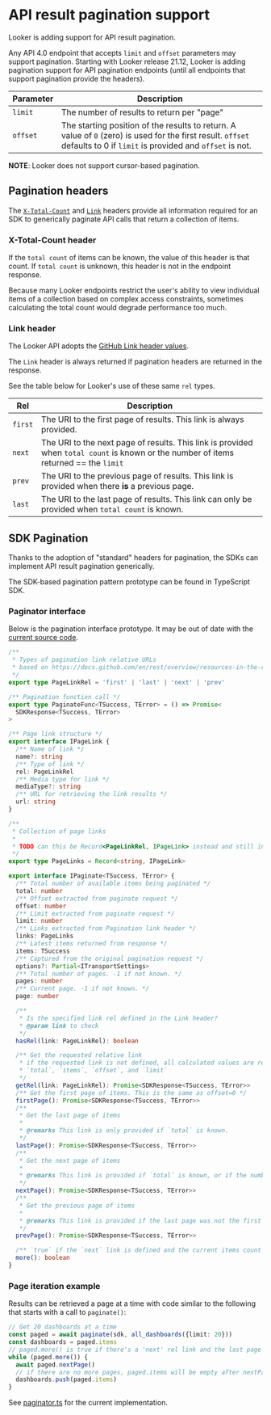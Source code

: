# API result pagination support

Looker is adding support for API result pagination.

Any API 4.0 endpoint that accepts `limit` and `offset` parameters may support pagination. Starting with Looker release 21.12, Looker is adding pagination support for API pagination endpoints (until all endpoints that support pagination provide the headers).

| Parameter | Description                                                                                                                                                            |
| --------- | ---------------------------------------------------------------------------------------------------------------------------------------------------------------------- |
| `limit`   | The number of results to return per "page"                                                                                                                             |
| `offset`  | The starting position of the results to return. A value of `0` (zero) is used for the first result. `offset` defaults to 0 if `limit` is provided and `offset` is not. |

**NOTE**: Looker does not support cursor-based pagination.

## Pagination headers

The [`X-Total-Count`](https://stackoverflow.com/a/43968710) and [`Link`](https://datatracker.ietf.org/doc/html/rfc5988) headers provide all information required for an SDK to generically paginate API calls that return a collection of items.

### X-Total-Count header

If the `total count` of items can be known, the value of this header is that count. If `total count` is unknown, this header is not in the endpoint response.

Because many Looker endpoints restrict the user's ability to view individual items of a collection based on complex access constraints, sometimes calculating the total count would degrade performance too much.

### Link header

The Looker API adopts the [GitHub Link header values](https://docs.github.com/en/rest/overview/resources-in-the-rest-api#link-header).

The `Link` header is always returned if pagination headers are returned in the response.

See the table below for Looker's use of these same `rel` types.

| Rel     | Description                                                                                                                           |
| ------- | ------------------------------------------------------------------------------------------------------------------------------------- |
| `first` | The URI to the first page of results. This link is always provided.                                                                   |
| `next`  | The URI to the next page of results. This link is provided when `total count` is known or the number of items returned == the `limit` |
| `prev`  | The URI to the previous page of results. This link is provided when there **is** a previous page.                                     |
| `last`  | The URI to the last page of results. This link can only be provided when `total count` is known.                                      |

## SDK Pagination

Thanks to the adoption of "standard" headers for pagination, the SDKs can implement API result pagination generically.

The SDK-based pagination pattern prototype can be found in TypeScript SDK.

### Paginator interface

Below is the pagination interface prototype. It may be out of date with the [current source code](/packages/sdk-rtl/src/paginator.ts).
```ts
/**
 * Types of pagination link relative URLs
 * based on https://docs.github.com/en/rest/overview/resources-in-the-rest-api#link-header
 */
export type PageLinkRel = 'first' | 'last' | 'next' | 'prev'

/** Pagination function call */
export type PaginateFunc<TSuccess, TError> = () => Promise<
  SDKResponse<TSuccess, TError>
>

/** Page link structure */
export interface IPageLink {
  /** Name of link */
  name?: string
  /** Type of link */
  rel: PageLinkRel
  /** Media type for link */
  mediaType?: string
  /** URL for retrieving the link results */
  url: string
}

/**
 * Collection of page links
 *
 * TODO can this be Record<PageLinkRel, IPageLink> instead and still init to {}?
 */
export type PageLinks = Record<string, IPageLink>

export interface IPaginate<TSuccess, TError> {
  /** Total number of available items being paginated */
  total: number
  /** Offset extracted from paginate request */
  offset: number
  /** Limit extracted from paginate request */
  limit: number
  /** Links extracted from Pagination link header */
  links: PageLinks
  /** Latest items returned from response */
  items: TSuccess
  /** Captured from the original pagination request */
  options?: Partial<ITransportSettings>
  /** Total number of pages. -1 if not known. */
  pages: number
  /** Current page. -1 if not known. */
  page: number

  /**
   * Is the specified link rel defined in the Link header?
   * @param link to check
   */
  hasRel(link: PageLinkRel): boolean

  /** Get the requested relative link
   * if the requested link is not defined, all calculated values are reset, including
   * `total`, `items`, `offset`, and `limit`
   */
  getRel(link: PageLinkRel): Promise<SDKResponse<TSuccess, TError>>
  /** Get the first page of items. This is the same as offset=0 */
  firstPage(): Promise<SDKResponse<TSuccess, TError>>
  /**
   * Get the last page of items
   *
   * @remarks This link is only provided if `total` is known.
   */
  lastPage(): Promise<SDKResponse<TSuccess, TError>>
  /**
   * Get the next page of items
   *
   * @remarks This link is provided if `total` is known, or if the number of items returned == `limit`. In the latter case, this function may return an empty result set.
   */
  nextPage(): Promise<SDKResponse<TSuccess, TError>>
  /**
   * Get the previous page of items
   *
   * @remarks This link is provided if the last page was not the first page.
   */
  prevPage(): Promise<SDKResponse<TSuccess, TError>>

  /** `true` if the `next` link is defined and the current items count === `limit` */
  more(): boolean
}

```

### Page iteration example

Results can be retrieved a page at a time with code similar to the following that starts with a call to `paginate()`:

```ts
// Get 20 dashboards at a time
const paged = await paginate(sdk, all_dashboards({limit: 20}))
const dashboards = paged.items
// paged.more() is true if there's a 'next' rel link and the last page request items.length === limit
while (paged.more()) {
  await paged.nextPage()
  // if there are no more pages, paged.items will be empty after nextPage()
  dashboards.push(paged.items)
}
```

See [paginator.ts](/packages/sdk-rtl/src/paginator.ts) for the current implementation.
